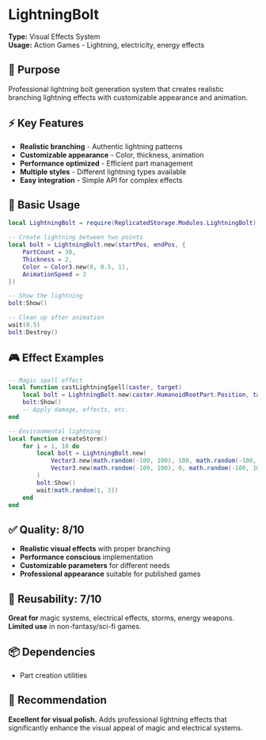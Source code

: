 # LightningBolt

**Type:** Visual Effects System  
**Usage:** Action Games - Lightning, electricity, energy effects

## 🎯 Purpose
Professional lightning bolt generation system that creates realistic branching lightning effects with customizable appearance and animation.

## ⚡ Key Features
- **Realistic branching** - Authentic lightning patterns
- **Customizable appearance** - Color, thickness, animation
- **Performance optimized** - Efficient part management
- **Multiple styles** - Different lightning types available
- **Easy integration** - Simple API for complex effects

## 📝 Basic Usage
```lua
local LightningBolt = require(ReplicatedStorage.Modules.LightningBolt)

-- Create lightning between two points
local bolt = LightningBolt.new(startPos, endPos, {
    PartCount = 30,
    Thickness = 2,
    Color = Color3.new(0, 0.5, 1),
    AnimationSpeed = 2
})

-- Show the lightning
bolt:Show()

-- Clean up after animation
wait(0.5)
bolt:Destroy()
```

## 🎮 Effect Examples
```lua
-- Magic spell effect
local function castLightningSpell(caster, target)
    local bolt = LightningBolt.new(caster.HumanoidRootPart.Position, target.Position)
    bolt:Show()
    -- Apply damage, effects, etc.
end

-- Environmental lightning
local function createStorm()
    for i = 1, 10 do
        local bolt = LightningBolt.new(
            Vector3.new(math.random(-100, 100), 100, math.random(-100, 100)),
            Vector3.new(math.random(-100, 100), 0, math.random(-100, 100))
        )
        bolt:Show()
        wait(math.random(1, 3))
    end
end
```

## ✅ **Quality: 8/10**
- **Realistic visual effects** with proper branching
- **Performance conscious** implementation
- **Customizable parameters** for different needs
- **Professional appearance** suitable for published games

## 🔧 **Reusability: 7/10**
**Great for** magic systems, electrical effects, storms, energy weapons. **Limited use** in non-fantasy/sci-fi games.

## 📦 Dependencies
- Part creation utilities

## 🎯 Recommendation
**Excellent for visual polish.** Adds professional lightning effects that significantly enhance the visual appeal of magic and electrical systems.